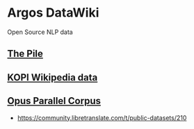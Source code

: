 # Argos DataWiki
Open Source NLP data

## [The Pile](https://pile.eleuther.ai/)

## [KOPI Wikipedia data](http://kopiwiki.dsd.sztaki.hu/)

## [Opus Parallel Corpus](https://opus.nlpl.eu/)

- https://community.libretranslate.com/t/public-datasets/210
